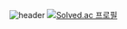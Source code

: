 ![header](https://capsule-render.vercel.app/api?type=waving&color=gradient&height=200&section=header&text=HeounJu's_Repo%20render&fontSize=40)
[![Solved.ac
프로필](http://mazassumnida.wtf/api/v2/generate_badge?boj=wjdguswn1203)](https://solved.ac/wjdguswn1203)
